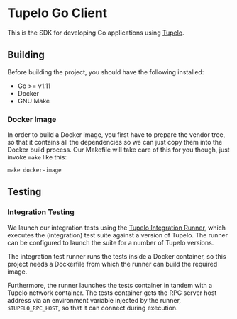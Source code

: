 # Tupelo Go Client
This is the SDK for developing Go applications using [Tupelo](https://quorumcontrol.com).

## Building
Before building the project, you should have the following installed:

* Go >= v1.11
* Docker
* GNU Make

### Docker Image
In order to build a Docker image, you first have to prepare the vendor tree, so that it contains
all the dependencies so we can just copy them into the Docker build process. Our Makefile will
take care of this for you though, just invoke `make` like this:

```
make docker-image
```

## Testing

### Integration Testing
We launch our integration tests using the
[Tupelo Integration Runner](https://github.com/quorumcontrol/tupelo-integration-runner),
which executes the (integration) test suite against a version of Tupelo. The runner
can be configured to launch the suite for a number of Tupelo versions.

The integration test runner runs the tests inside a Docker container, so this project needs
a Dockerfile from which the runner can build the required image. 

Furthermore, the runner launches the tests container in tandem with a Tupelo network container.
The tests container gets the RPC server host address via an environment variable injected by the
runner, `$TUPELO_RPC_HOST`, so that it can connect during execution.

